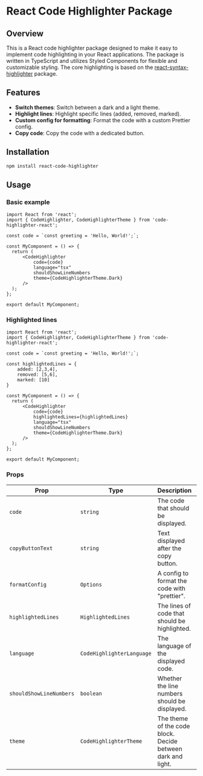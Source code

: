 # React Code Highlighter Package

## Overview

This is a React code highlighter package designed to make it easy to implement code highlighting in your React applications. 
The package is written in TypeScript and utilizes Styled Components for flexible and customizable styling.
The core highlighting is based on the [react-syntax-highlighter](https://github.com/react-syntax-highlighter/react-syntax-highlighter "Visit react-syntax-highlighter on GitHub") package.


## Features

- **Switch themes**: Switch between a dark and a light theme.
- **Highlight lines**: Highlight specific lines (added, removed, marked).
- **Custom config for formatting**: Format the code with a custom Prettier config.
- **Copy code**: Copy the code with a dedicated button.

## Installation

```bash
npm install react-code-highlighter
```

## Usage
### Basic example

```tsx
import React from 'react';
import { CodeHighlighter, CodeHighlighterTheme } from 'code-highlighter-react';

const code = `const greeting = 'Hello, World!';`;

const MyComponent = () => {
  return (
      <CodeHighlighter
          code={code}
          language="tsx"
          shouldShowLineNumbers
          theme={CodeHighlighterTheme.Dark} 
      />
  );
};

export default MyComponent;
```

### Highlighted lines

```tsx
import React from 'react';
import { CodeHighlighter, CodeHighlighterTheme } from 'code-highlighter-react';

const code = `const greeting = 'Hello, World!';`;

const highlightedLines = {
    added: [2,3,4],
    removed: [5,6],
    marked: [10]
}

const MyComponent = () => {
  return (
      <CodeHighlighter
          code={code}
          highlightedLines={highlightedLines}
          language="tsx"
          shouldShowLineNumbers
          theme={CodeHighlighterTheme.Dark} 
      />
  );
};

export default MyComponent;
```

### Props

| Prop                    | Type                      | Description                                                 | Default Value               |
|-------------------------|---------------------------|-------------------------------------------------------------|-----------------------------|
| `code`                  | `string`                  | The code that should be displayed.                          | -                           |
| `copyButtonText`        | `string`                  | Text displayed after the copy button.                       | -                           |
| `formatConfig`          | `Options`                 | A config to format the code with "prettier".                | Babel                       |
| `highlightedLines`      | `HighlightedLines`        | The lines of code that should be highlighted.               | -                           |
| `language`              | `CodeHighlighterLanguage` | The language of the displayed code.                         | -                           |
| `shouldShowLineNumbers` | `boolean`                 | Whether the line numbers should be displayed.               | `false`                     |
| `theme`                 | `CodeHighlighterTheme`    | The theme of the code block. Decide between dark and light. | `CodeHighlighterTheme.Dark` |
